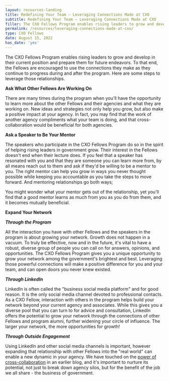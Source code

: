 ```yaml
---
layout: resources-landing
title: Redefining Your Team – Leveraging Connections Made at CXO
subtitle: Redefining Your Team – Leveraging Connections Made at CXO
filler: The CXO Fellows Program enables rising leaders to grow and develop in their current position and prepare them for future endeavors. 
permalink: /resources/leveraging-connections-made-at-cxo/
type: CXO Fellows
date: August 15, 2022
has_date: 'yes'
---
```


The CXO Fellows Program enables rising leaders to grow and develop in their current position and prepare them for future endeavors. To that end, the Fellows are encouraged to use the connections they make as they continue to progress during and after the program. Here are some steps to leverage those relationships.

**Ask What Other Fellows Are Working On**

There are many times during the program when you'll have the opportunity to learn more about the other Fellows and their agencies and what they are working on. New ideas and strategies not only help you grow, but also make a positive impact at your agency. In fact, you may find that the work of another agency compliments what your team is doing, and that cross-collaboration would be beneficial for both agencies.

**Ask a Speaker to Be Your Mentor**

The speakers who participate in the CXO Fellows Program do so in the spirit of helping rising leaders in government grow. Their interest in the Fellows doesn't end when their lecture does. If you feel that a speaker has resonated with you and that they are someone you can learn more from, by all means reach out to them and ask if they'd be willing to be a mentor to you. The right mentor can help you grow in ways you never thought possible while keeping you accountable as you take the steps to move forward. And mentoring relationships go both ways;

You might wonder what your mentor gets out of the relationship, yet you'll find that a good mentor learns as much from you as you do from them, and it becomes mutually beneficial.

**Expand Your Network**

***Through the Program***

All the interaction you have with other Fellows and the speakers in the program is about growing your network. Growth does not happen in a vacuum. To truly be effective, now and in the future, it's vital to have a robust, diverse group of people you can call on for answers, opinions, and opportunities. The CXO Fellows Program gives you a unique opportunity to grow your network among the government's brightest and best. Leveraging those powerful connections will make a positive difference for you and your team, and can open doors you never knew existed.

***Through LinkedIn***

LinkedIn is often called the "business social media platform" and for good reason. It is the only social media channel devoted to professional contacts. As a CXO Fellow, interaction with others in the program helps build your network beyond your current agency and associates. While this gives you a diverse pool that you can turn to for advice and consultation, LinkedIn offers the potential to grow your network through the connections of other Fellows and program alumni, further widening your circle of influence. The larger your network, the more opportunities for growth!

***Through Outside Engagement***

Using LinkedIn and other social media channels is important, however expanding that relationship with other Fellows into the "real world" can enable a new dynamic in your agency. We have touched on the [power of cross-collaboration]({{site.baseurl}}/knowledge-sharing/cross-agency-collaboration/) in an earlier blog, and it's important to nurture its potential, not just to break down agency silos, but for the benefit of the job we all share - the business of government.